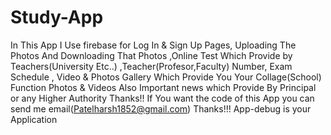# Study-App
In This App I Use firebase for  Log In &amp; Sign Up Pages, Uploading The Photos  And Downloading That Photos ,Online Test Which Provide by Teachers(University Etc..) ,Teacher(Profesor,Faculty) Number, Exam Schedule ,  Video &amp; Photos Gallery Which Provide You Your Collage(School) Function Photos &amp; Videos Also Important news which Provide By Principal  or any Higher Authority Thanks!!
If You want the code of this App you can send me email(Patelharsh1852@gmail.com)
Thanks!!!
App-debug is your Application
